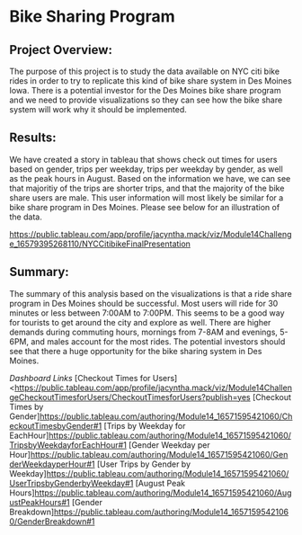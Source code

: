 # Bike Sharing Program

## Project Overview: 
The purpose of this project is to study the data available on NYC citi bike rides in order to try to replicate this kind of bike share system in Des Moines Iowa. There is a potential investor for the Des Moines bike share program and we need to provide visualizations so they can see how the bike share system will work why it should be implemented.


## Results: 
We have created a story in tableau that shows check out times for users based on gender, trips per weekday, trips per weekday by gender, as well as the peak hours in August. Based on the information we have, we can see that majoritiy of the trips are shorter trips, and that the majority of the bike share users are male. This user information will most likely be similar for a bike share program in Des Moines. Please see below for an illustration of the data.

<https://public.tableau.com/app/profile/jacyntha.mack/viz/Module14Challenge_16579395268110/NYCCitibikeFinalPresentation>

## Summary:
The summary of this analysis based on the visualizations is that a ride share program in Des Moines should be successful. Most users will ride for 30 minutes or less between 7:00AM to 7:00PM. This seems to be a good way for tourists to get around the city and explore as well. There are higher demands during commuting hours, mornings from 7-8AM and evenings, 5-6PM, and males account for the most rides. The potential investors should see that there a huge opportunity for the bike sharing system in Des Moines. 

*Dashboard Links*
[Checkout Times for Users]<https://public.tableau.com/app/profile/jacyntha.mack/viz/Module14ChallengeCheckoutTimesforUsers/CheckoutTimesforUsers?publish=yes
[Checkout Times by Gender]<https://public.tableau.com/authoring/Module14_16571595421060/CheckoutTimesbyGender#1>
[Trips by Weekday for EachHour]<https://public.tableau.com/authoring/Module14_16571595421060/TripsbyWeekdayforEachHour#1>
[Gender Weekday per Hour]<https://public.tableau.com/authoring/Module14_16571595421060/GenderWeekdayperHour#1>
[User Trips by Gender by Weekday]<https://public.tableau.com/authoring/Module14_16571595421060/UserTripsbyGenderbyWeekday#1>
[August Peak Hours]<https://public.tableau.com/authoring/Module14_16571595421060/AugustPeakHours#1>
[Gender Breakdown]<https://public.tableau.com/authoring/Module14_16571595421060/GenderBreakdown#1>

